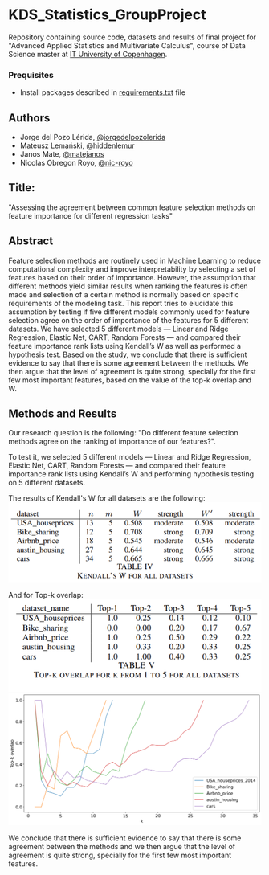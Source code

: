 # KDS_Statistics_GroupProject
Repository containing source code, datasets and results of final project for "Advanced Applied Statistics and Multivariate Calculus", course of Data Science
master at [IT University of Copenhagen](https://en.itu.dk/).

### Prequisites
* Install packages described in [requirements.txt](requirements.txt) file

## Authors
* Jorge del Pozo Lérida, [@jorgedelpozolerida](https://github.com/jorgedelpozolerida)
* Mateusz Lemański, [@hiddenlemur](https://github.com/hiddenlemur)
* Janos Mate, [@matejanos](https://github.com/matejanos)
* Nicolas Obregon Royo,  [@nic-royo](https://github.com/nic-royo)

## Title: 
"Assessing the agreement between common feature selection methods on feature importance for different regression tasks"

## Abstract
Feature selection methods are routinely used in Machine Learning to reduce computational complexity and improve interpretability by selecting a set of features based on their order of importance. However, the assumption that different methods yield similar results when ranking the features is often made and selection of a certain method is normally based on specific requirements of the modeling task. This report tries to elucidate this assumption by testing if five different models commonly used for feature selection agree on the order of importance of the features for 5 different datasets. We have selected 5 different models — Linear and Ridge Regression, Elastic Net, CART, Random Forests — and compared their feature importance rank lists using Kendall’s W as well as performed a hypothesis test. Based on the study, we conclude that there is sufficient evidence to say that there is some agreement between the methods. We then argue that the level of agreement is quite strong, specially for the first few most important features, based on the value of the top-k overlap and W.

## Methods and Results
Our research question is the following: "Do different feature selection methods agree on the ranking of importance of our features?". 

To test it, we selected 5 different models — Linear and Ridge Regression, Elastic Net, CART, Random Forests — and compared their feature importance rank lists using Kendall’s W and performing hypothesis testing on 5 different datasets. 

The results of Kendall's W for all datasets are the following:
![](img/kendall_W_results.png)

And for Top-k overlap:
![](img/topk_overlap_results.png)
![](img/Topk_overlaps_alldataset.png)

We conclude that there is sufficient evidence to say that there is some agreement between the methods and we then argue that the level of agreement is quite strong, specially for the first few most important features.

